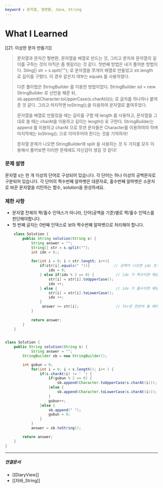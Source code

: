 ```yaml
---
keyword : 문자열, 형변환, Java, String
---
```



# What I Learned

>
   [[21. 이상한 문자 만들기]]
> 
> 문자열과 문자간 형변환, 문자열을 배열로 만드는 것, 그리고 문자와 문자열의 길이를 구하는 것이 아직은 좀 헷갈리는 것 같다.
> 첫번째 방법은 내가 풀어본 방법이다.
> Sting[] str = s.split(""); 로 문자열을 쪼개어 배열로 만들었고 str.length 로 길이를 구했다.
> 이 경우 같은지 여부는 equals 를 사용하였다.
> 
> 다른 풀이법은 StringBuilder 를 이용한 방법이었다.
> StringBuilder sd = new StringBuilder 로 선언을 해준 뒤, sb.append(Character.toUpperCase(s.charAt(i))); 로 글자를 하나하나 붙여준 것 같다.
> 그리고 마지막엔 toString();을 이용하여 문자열로 붙여주었다.
> 
> 문자열을 배열로 만들었을 때는 길이를 구할 때 length 를 사용하고,
> 문자열을 그대로 쓸 때는 charAt을 이용하고 길이는 length() 로 구한다.
> StringBuilder는 append 를 이용하고 charAt 으로 쪼갠 문자들은 Character를 이용하여야 하며 마지막에는 toString(); 으로 이어주어야 한다는 것을 기억하자!
> 
> 문자열 문제가 나오면 StringBuilder와 split 을 사용하는 것 두 가지를 모두 이용해서 풀어보면 이러한 문제에도 자신감이 생길 것 같다!
> 


### **문제 설명**

문자열 s는 한 개 이상의 단어로 구성되어 있습니다. 각 단어는 하나 이상의 공백문자로 구분되어 있습니다. 각 단어의 짝수번째 알파벳은 대문자로, 홀수번째 알파벳은 소문자로 바꾼 문자열을 리턴하는 함수, solution을 완성하세요.

### 제한 사항

-   문자열 전체의 짝/홀수 인덱스가 아니라, 단어(공백을 기준)별로 짝/홀수 인덱스를 판단해야합니다.
-   첫 번째 글자는 0번째 인덱스로 보아 짝수번째 알파벳으로 처리해야 합니다.

```java
    class Solution {
        public String solution(String s) {
            String answer = "";
            String[] str = s.split("");
            int idx = 0;;
            
            for(int i = 0; i < str.length; i++){
                if(str[i].equals(" ")){           // 공백이 나오면 idx 초기화
                    idx = 0;
                } else if(idx % 2 == 0) {          // idx 가 짝수이면 해당 인덱스 대문자로 and idx 1 증가
                    str[i] = str[i].toUpperCase();
                    idx ++;
                } else {                           // idx 가 홀수이면 해당 인덱스 소문자로 and idx 1 증가
                    str[i] = str[i].toLowerCase();
                    idx ++;
                }
                 answer += str[i];                 // for문 한번씩 돌 때마다 answer에 저장
            }
            
            return answer;
        }
    }
 ```   

```java
  
class Solution {
    public String solution(String s) {
            String answer = "";
        StringBuilder sb = new StringBuilder();

        int gubun = 0;
            for(int i = 0; i < s.length(); i++ ) {
                if(s.charAt(i) != ' ') {
                    if(gubun % 2 == 0) {
                        sb.append(Character.toUpperCase(s.charAt(i)));
                    }else {
                        sb.append(Character.toLowerCase(s.charAt(i)));
                    }
                    gubun++;
                }else {
                    sb.append(" ");
                    gubun = 0;
                }
            }
            answer = sb.toString();

        return answer;
    }
}
```


---

##### 연결문서

- [[DiaryView]]
- [[자바_String]]